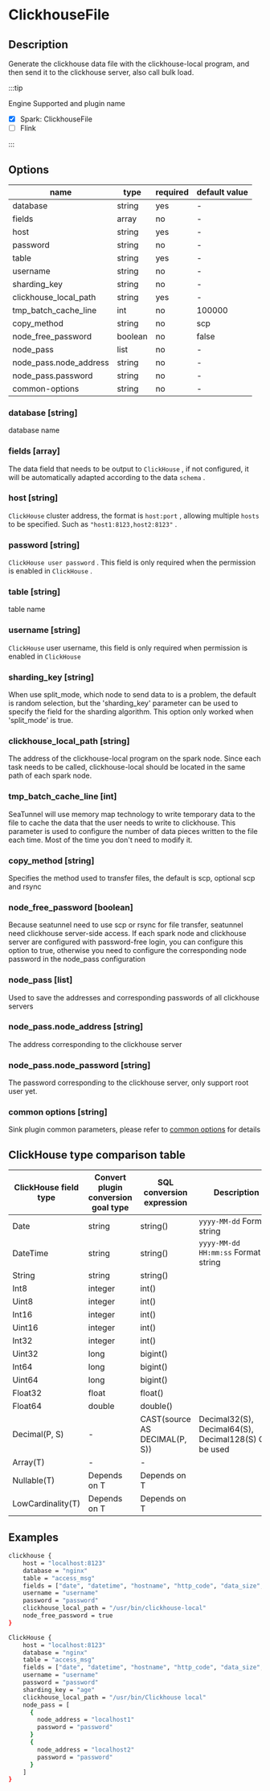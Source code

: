 # ClickhouseFile

## Description

Generate the clickhouse data file with the clickhouse-local program, and then send it to the clickhouse 
server, also call bulk load.

:::tip

Engine Supported and plugin name

* [x] Spark: ClickhouseFile
* [ ] Flink

:::

## Options

| name                   | type     | required | default value |
|------------------------|----------|----------|---------------|
| database               | string   | yes      | -             |
| fields                 | array    | no       | -             |
| host                   | string   | yes      | -             |
| password               | string   | no       | -             |
| table                  | string   | yes      | -             |
| username               | string   | no       | -             |
| sharding_key           | string   | no       | -             |
| clickhouse_local_path  | string   | yes      | -             |
| tmp_batch_cache_line   | int      | no       | 100000        |
| copy_method            | string   | no       | scp           |
| node_free_password     | boolean  | no       | false         |
| node_pass              | list     | no       | -             |
| node_pass.node_address | string   | no       | -             |
| node_pass.password     | string   | no       | -             |
| common-options         | string   | no       | -             |

### database [string]

database name

### fields [array]

The data field that needs to be output to `ClickHouse` , if not configured, it will be automatically adapted according to the data `schema` .

### host [string]

`ClickHouse` cluster address, the format is `host:port` , allowing multiple `hosts` to be specified. Such as `"host1:8123,host2:8123"` .

### password [string]

`ClickHouse user password` . This field is only required when the permission is enabled in `ClickHouse` .

### table [string]

table name

### username [string]

`ClickHouse` user username, this field is only required when permission is enabled in `ClickHouse`

### sharding_key [string]

When use split_mode, which node to send data to is a problem, the default is random selection, but the 
'sharding_key' parameter can be used to specify the field for the sharding algorithm. This option only 
worked when 'split_mode' is true.

### clickhouse_local_path [string]

The address of the clickhouse-local program on the spark node. Since each task needs to be called, 
clickhouse-local should be located in the same path of each spark node.

### tmp_batch_cache_line [int]

SeaTunnel will use memory map technology to write temporary data to the file to cache the data that the 
user needs to write to clickhouse. This parameter is used to configure the number of data pieces written 
to the file each time. Most of the time you don't need to modify it.

### copy_method [string]

Specifies the method used to transfer files, the default is scp, optional scp and rsync

### node_free_password [boolean]

Because seatunnel need to use scp or rsync for file transfer, seatunnel need clickhouse server-side access.
If each spark node and clickhouse server are configured with password-free login, 
you can configure this option to true, otherwise you need to configure the corresponding node password in the node_pass configuration

### node_pass [list]

Used to save the addresses and corresponding passwords of all clickhouse servers

### node_pass.node_address [string]

The address corresponding to the clickhouse server

### node_pass.node_password [string]

The password corresponding to the clickhouse server, only support root user yet.

### common options [string]

Sink plugin common parameters, please refer to [common options](common-options.md) for details

## ClickHouse type comparison table

| ClickHouse field type | Convert plugin conversion goal type | SQL conversion expression     | Description                                           |
| --------------------- | ----------------------------------- | ----------------------------- |-------------------------------------------------------|
| Date                  | string                              | string()                      | `yyyy-MM-dd` Format string                            |
| DateTime              | string                              | string()                      | `yyyy-MM-dd HH:mm:ss` Format string                   |
| String                | string                              | string()                      |                                                       |
| Int8                  | integer                             | int()                         |                                                       |
| Uint8                 | integer                             | int()                         |                                                       |
| Int16                 | integer                             | int()                         |                                                       |
| Uint16                | integer                             | int()                         |                                                       |
| Int32                 | integer                             | int()                         |                                                       |
| Uint32                | long                                | bigint()                      |                                                       |
| Int64                 | long                                | bigint()                      |                                                       |
| Uint64                | long                                | bigint()                      |                                                       |
| Float32               | float                               | float()                       |                                                       |
| Float64               | double                              | double()                      |                                                       |
| Decimal(P, S)         | -                                   | CAST(source AS DECIMAL(P, S)) | Decimal32(S), Decimal64(S), Decimal128(S) Can be used |
| Array(T)              | -                                   | -                             |                                                       |
| Nullable(T)           | Depends on T                        | Depends on T                  |                                                       |
| LowCardinality(T)     | Depends on T                        | Depends on T                  |                                                       |

## Examples

```bash
clickhouse {
    host = "localhost:8123"
    database = "nginx"
    table = "access_msg"
    fields = ["date", "datetime", "hostname", "http_code", "data_size", "ua", "request_time"]
    username = "username"
    password = "password"
    clickhouse_local_path = "/usr/bin/clickhouse-local"
    node_free_password = true
}
```

```bash
ClickHouse {
    host = "localhost:8123"
    database = "nginx"
    table = "access_msg"
    fields = ["date", "datetime", "hostname", "http_code", "data_size", "ua", "request_time"]
    username = "username"
    password = "password"
    sharding_key = "age"
    clickhouse_local_path = "/usr/bin/Clickhouse local"
    node_pass = [
      {
        node_address = "localhost1"
        password = "password"
      }
      {
        node_address = "localhost2"
        password = "password"
      }
    ]
}
```
